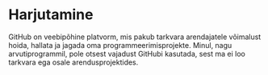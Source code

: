 # Harjutamine
GitHub on veebipõhine platvorm, mis pakub tarkvara arendajatele võimalust hoida, hallata ja jagada oma programmeerimisprojekte.
Minul, nagu arvutiprogrammil, pole otsest vajadust GitHubi kasutada, sest ma ei loo tarkvara ega osale arendusprojektides.
